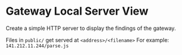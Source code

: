 Gateway Local Server View
=========================

Create a simple HTTP server to display the findings of the gateway.

Files in `public/` get served at `<address>/<filename>` For example: `141.212.11.244/parse.js`

